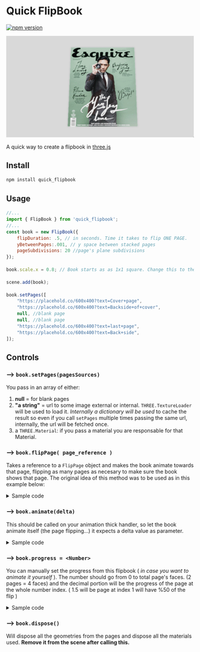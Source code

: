 # Quick FlipBook
[![npm version](https://img.shields.io/npm/v/quick_flipbook.svg?logo=threedotjs)](https://www.npmjs.com/package/quick_flipbook)

![Logo](./demo.gif)


A quick way to create a flipbook in [three.js](https://github.com/mrdoob/three.js/) 

## Install
```bash
npm install quick_flipbook
```

## Usage
```js
//...
import { FlipBook } from 'quick_flipbook'; 
//...
const book = new FlipBook({
    flipDuration: .5, // in seconds. Time it takes to flip ONE PAGE.
    yBetweenPages:.001, // y space between stacked pages
    pageSubdivisions: 20 //page's plane subdivisions
}); 

book.scale.x = 0.8; // Book starts as as 1x1 square. Change this to the correct ratio for your desire page size.

scene.add(book);
 
book.setPages([
    "https://placehold.co/600x400?text=Cover+page", 
    "https://placehold.co/600x400?text=Backside+of+cover",  
    null, //blank page
    null, //blank page
    "https://placehold.co/600x400?text=last+page",    
    "https://placehold.co/600x400?text=Back+side", 
]); 
``` 

## Controls

### --> `book.setPages(pagesSources)`
You pass in an array of either:
1. **null** = for blank pages
2. **"a string"** = url to some image external or internal. `THREE.TextureLoader` will be used to load it. _Internally a dictionary will be used_ to cache the result so even if you call `setPages` multiple times passing the same url, internally, the url will be fetched once.
3. a `THREE.Material`: if you pass a material you are responsable for that Material.

### --> `book.flipPage( page_reference )`
Takes a reference to a `FlipPage` object and makes the book animate towards that page, flipping as many pages as necesary to make sure the book shows that page. The original idea of this method was to be used as in this example below:

<details>
  <summary>Sample code</summary>

```js
function onMouseClick(event) {
     
    const   mouse = new THREE.Vector2();
            mouse.x = (event.clientX / window.innerWidth) * 2 - 1;
            mouse.y = -(event.clientY / window.innerHeight) * 2 + 1;
  
    // Raycasting to check for intersections with the mesh
    const raycaster = new THREE.Raycaster();
    raycaster.setFromCamera(mouse, camera);
   
    // Array to store intersected objects
    const intersects = raycaster.intersectObjects(scene.children); 
     
    // find where the page is based on your usecase, in this case...
    if( intersects.length )
        book.flipPage(intersects[0].object.parent); //parent is a FlipPage object
  }
```
</details>

### --> `book.animate(delta)`
This should be called on your animation thick handler, so let the book animate itself (the page flipping...) it expects a delta value as parameter.

<details>
  <summary>Sample code</summary>

```js 
const clock = new THREE.Clock();

function animate() {
	requestAnimationFrame( animate );

    book.animate(clock.getDelta());  
}

animate();
```
</details>

### --> `book.progress = <Number>`
You can manually set the progress from this flipbook ( _in case you want to animate it yourself_ ). The number should go from 0 to total page's faces. (2 pages = 4 faces) and the decimal portion will be the progress of the page at the whole number index. ( 1.5 will be page at index 1 will have %50 of the flip )
<details>
  <summary>Sample code</summary>

```js 
book.progress = 1.5; // page index:1 will be "flipped" %50
```
</details>

### --> `book.dispose()`
Will dispose all the geometries from the pages and dispose all the materials used. **Remove it from the scene after calling this.**
